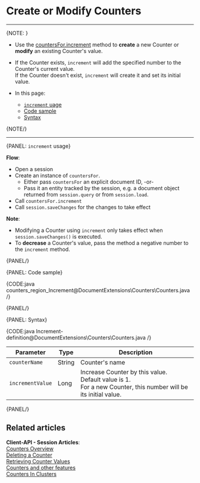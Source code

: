 # Create or Modify Counters
---

{NOTE: }

* Use the [countersFor.increment](../../document-extensions/counters/overview#counter-methods-and-the--object) method to **create** a new Counter or **modify** an existing Counter's value.  

*  If the Counter exists, `increment` will add the specified number to the Counter's current value.  
   If the Counter doesn't exist, `increment` will create it and set its initial value.  

* In this page:
  - [`increment` uage](../../document-extensions/counters/create-or-modify#increment-usage)
  - [Code sample](../../document-extensions/counters/create-or-modify#code-sample)
  - [Syntax](../../document-extensions/counters/create-or-modify#syntax)

{NOTE/}

---

{PANEL: `increment` usage}

__Flow__:  

* Open a session  
* Create an instance of `countersFor`.  
     * Either pass `countersFor` an explicit document ID, -or-  
     * Pass it an entity tracked by the session, e.g. a document object returned from `session.query` or from `session.load`.  
* Call `countersFor.increment` 
* Call `session.saveChanges` for the changes to take effect  

__Note__:  

* Modifying a Counter using `increment` only takes effect when `session.saveChanges()` is executed.  
* To __decrease__ a Counter's value, pass the method a negative number to the `increment` method.  

{PANEL/}

{PANEL: Code sample}

{CODE:java counters_region_Increment@DocumentExtensions\Counters\Counters.java /}

{PANEL/}

{PANEL: Syntax}

{CODE:java Increment-definition@DocumentExtensions\Counters\Counters.java /}

| Parameter        | Type   | Description                                                                                                      |
|------------------|--------|------------------------------------------------------------------------------------------------------------------|
| `counterName`    | String | Counter's name                                                                                                   |
| `incrementValue` | Long   | Increase Counter by this value.<br>Default value is 1.<br>For a new Counter, this number will be its initial value. |

{PANEL/}

## Related articles

**Client-API - Session Articles**:  
[Counters Overview](../../document-extensions/counters/overview)  
[Deleting a Counter](../../document-extensions/counters/delete)  
[Retrieving Counter Values](../../document-extensions/counters/retrieve-counter-values)  
[Counters and other features](../../document-extensions/counters/counters-and-other-features)  
[Counters In Clusters](../../document-extensions/counters/counters-in-clusters)  
